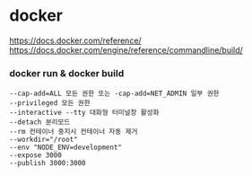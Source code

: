# docker

https://docs.docker.com/reference/
https://docs.docker.com/engine/reference/commandline/build/

### docker run & docker build

```
--cap-add=ALL 모든 권한 또는 -cap-add=NET_ADMIN 일부 권한
--privileged 모든 권한
--interactive --tty 대화형 터미널창 활성화
--detach 분리모드
--rm 컨테이너 중지시 컨테이너 자동 제거
--workdir="/root"
--env "NODE_ENV=development"
--expose 3000
--publish 3000:3000
```